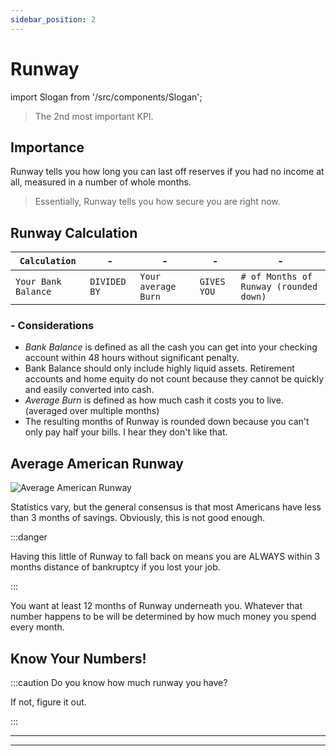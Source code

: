 ```yaml
---
sidebar_position: 2
---
```


# Runway

import Slogan from '/src/components/Slogan';

>The 2nd most important KPI.

## Importance

Runway tells you how long you can last off reserves if you had no income at all, measured in a number of whole months.
>Essentially, Runway tells you how secure you are right now.

## Runway Calculation

<APITable>

| `Calculation` | - | - | - | - |
| --- | --- | --- | --- | --- |
| `Your Bank Balance` | `DIVIDED BY` | `Your average Burn` | `GIVES YOU` | `# of Months of Runway (rounded down)`|

</APITable>

### - Considerations

- *Bank Balance* is defined as all the cash you can get into your checking account within 48 hours without significant penalty.
- Bank Balance should only include highly liquid assets. Retirement accounts and home equity do not count because they cannot be quickly and easily converted into cash.
- *Average Burn* is defined as how much cash it costs you to live. (averaged over multiple months)
- The resulting months of Runway is rounded down because you can't only pay half your bills. I hear they don't like that.

## Average American Runway

![Average American Runway](/img/runway-average.svg)

Statistics vary, but the general consensus is that most Americans have less than 3 months of savings. Obviously, this is not good enough.

:::danger

Having this little of Runway to fall back on means you are ALWAYS within 3 months distance of bankruptcy if you lost your job.

:::

You want at least 12 months of Runway underneath you. Whatever that number happens to be will be determined by how much money you spend every month.

## Know Your Numbers!

:::caution Do you know how much runway you have?

If not, figure it out.

:::

---
<Slogan/>

---